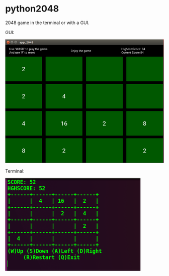 # python2048
2048 game in the terminal or with a GUI.

GUI:

![alt tag](https://github.com/MaxPoon/python2048/blob/master/GUI.png)

Terminal:

![alt tag](https://github.com/MaxPoon/python2048/blob/master/terminal.png)

